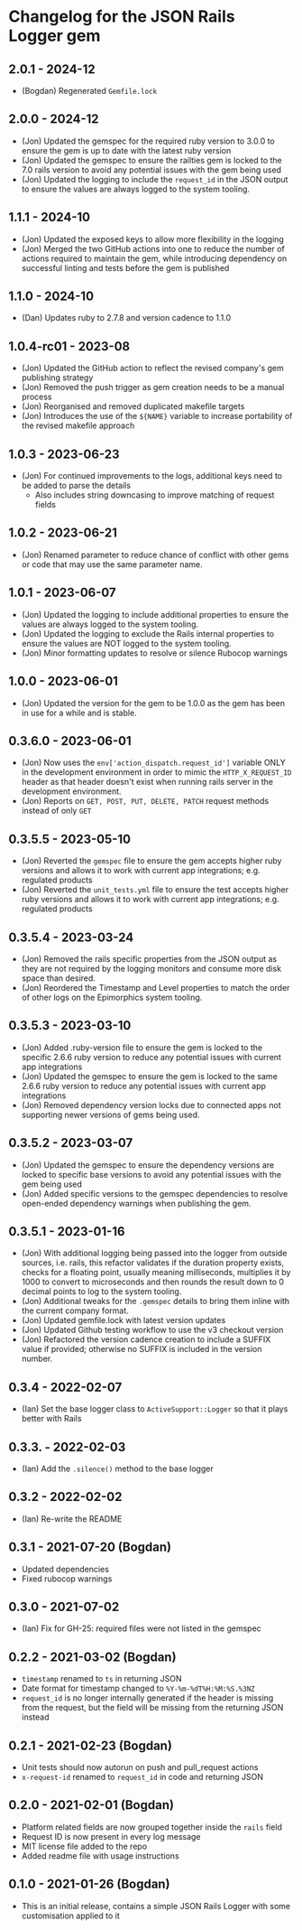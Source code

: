 # Changelog for the JSON Rails Logger gem

## 2.0.1 - 2024-12

- (Bogdan) Regenerated `Gemfile.lock`

## 2.0.0 - 2024-12

- (Jon) Updated the gemspec for the required ruby version to 3.0.0 to ensure the
  gem is up to date with the latest ruby version
- (Jon) Updated the gemspec to ensure the railties gem is locked to the 7.0 rails
  version to avoid any potential issues with the gem being used
- (Jon) Updated the logging to include the `request_id` in the JSON output to
  ensure the values are always logged to the system tooling.

## 1.1.1 - 2024-10

- (Jon) Updated the exposed keys to allow more flexibility in the logging
- (Jon) Merged the two GitHub actions into one to reduce the number of actions
  required to maintain the gem, while introducing dependency on successful linting
  and tests before the gem is published

## 1.1.0 - 2024-10

- (Dan) Updates ruby to 2.7.8 and version cadence to 1.1.0

## 1.0.4-rc01 - 2023-08

- (Jon) Updated the GitHub action to reflect the revised company's gem
  publishing strategy
- (Jon) Removed the push trigger as gem creation needs to be a manual process
- (Jon) Reorganised and removed duplicated makefile targets
- (Jon) Introduces the use of the `${NAME}` variable to increase portability of
  the revised makefile approach

## 1.0.3 - 2023-06-23

- (Jon) For continued improvements to the logs, additional keys need to be added
  to parse the details
  - Also includes string downcasing to improve matching of request fields

## 1.0.2 - 2023-06-21

- (Jon) Renamed parameter to reduce chance of conflict with other gems or code
  that may use the same parameter name.

## 1.0.1 - 2023-06-07

- (Jon) Updated the logging to include additional properties to ensure the
  values are always logged to the system tooling.
- (Jon) Updated the logging to exclude the Rails internal properties to ensure
  the values are NOT logged to the system tooling.
- (Jon) Minor formatting updates to resolve or silence Rubocop warnings

## 1.0.0 - 2023-06-01

- (Jon) Updated the version for the gem to be 1.0.0 as the gem has been in use
  for a while and is stable.

## 0.3.6.0 - 2023-06-01

- (Jon) Now uses the `env['action_dispatch.request_id']` variable ONLY in the
development environment in order to mimic the `HTTP_X_REQUEST_ID` header as that
header doesn't exist when running rails server in the development environment.
- (Jon) Reports on `GET, POST, PUT, DELETE, PATCH` request methods instead of
only `GET`

## 0.3.5.5 - 2023-05-10

- (Jon) Reverted the `gemspec` file to ensure the gem accepts higher ruby
versions and allows it to work with current app integrations; e.g. regulated
products
- (Jon) Reverted the `unit_tests.yml` file to ensure the test accepts higher
ruby versions and allows it to work with current app integrations; e.g.
regulated products

## 0.3.5.4 - 2023-03-24

- (Jon) Removed the rails specific properties from the JSON output as they are
  not required by the logging monitors and consume more disk space than desired.
- (Jon) Reordered the Timestamp and Level properties to match the order of other
  logs on the Epimorphics system tooling.

## 0.3.5.3 - 2023-03-10

- (Jon) Added .ruby-version file to ensure the gem is locked to the specific
  2.6.6 ruby version to reduce any potential issues with current app
  integrations
- (Jon) Updated the gemspec to ensure the gem is locked to the same 2.6.6 ruby
  version to reduce any potential issues with current app integrations
- (Jon) Removed dependency version locks due to connected apps not supporting
  newer versions of gems being used.

## 0.3.5.2 - 2023-03-07

- (Jon) Updated the gemspec to ensure the dependency versions are locked to
  specific base versions to avoid any potential issues with the gem being used
- (Jon) Added specific versions to the gemspec dependencies to resolve
  open-ended dependency warnings when publishing the gem.

## 0.3.5.1 - 2023-01-16

- (Jon) With additional logging being passed into the logger from outside
  sources, i.e. rails, this refactor validates if the duration property exists,
  checks for a floating point, usually meaning milliseconds, multiplies it by
  1000 to convert to microseconds and then rounds the result down to 0 decimal
  points to log to the system tooling.
- (Jon) Additional tweaks for the `.gemspec` details to bring them inline with
  the current company format.
- (Jon) Updated gemfile.lock with latest version updates
- (Jon) Updated Github testing workflow to use the v3 checkout version
- (Jon) Refactored the version cadence creation to include a SUFFIX value if
  provided; otherwise no SUFFIX is included in the version number.

## 0.3.4 - 2022-02-07

- (Ian) Set the base logger class to `ActiveSupport::Logger` so that it plays
  better with Rails

## 0.3.3. - 2022-02-03

- (Ian) Add the `.silence()` method to the base logger

## 0.3.2 - 2022-02-02

- (Ian) Re-write the README

## 0.3.1 - 2021-07-20 (Bogdan)

- Updated dependencies
- Fixed rubocop warnings

## 0.3.0 - 2021-07-02

- (Ian) Fix for GH-25: required files were not listed in the gemspec

## 0.2.2 - 2021-03-02 (Bogdan)

- `timestamp` renamed to `ts` in returning JSON
- Date format for timestamp changed to `%Y-%m-%dT%H:%M:%S.%3NZ`
- `request_id` is no longer internally generated if the header is missing from
  the request, but the field will be missing from the returning JSON instead

## 0.2.1 - 2021-02-23 (Bogdan)

- Unit tests should now autorun on push and pull_request actions
- `x-request-id` renamed to `request_id` in code and returning JSON

## 0.2.0 - 2021-02-01 (Bogdan)

- Platform related fields are now grouped together inside the `rails` field
- Request ID is now present in every log message
- MIT license file added to the repo
- Added readme file with usage instructions

## 0.1.0 - 2021-01-26 (Bogdan)

- This is an initial release, contains a simple JSON Rails Logger with some
  customisation applied to it
